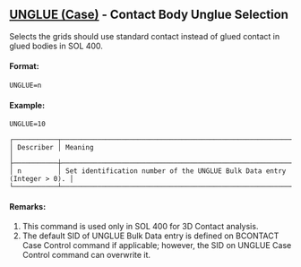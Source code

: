 ## [UNGLUE (Case)](https://nexus.hexagon.com/documentationcenter/bundle/MSC_Nastran_2022.4/page/Nastran_Combined_Book/qrg/casecontrol4a/TOC.UNGLUE.Case.xhtml) - Contact Body Unglue Selection

Selects the grids should use standard contact instead of glued contact in glued bodies in SOL 400.

#### Format:

```nastran
UNGLUE=n
```

#### Example:

```nastran
UNGLUE=10
```

```text
┌───────────┬────────────────────────────────────────────────────────────────────────┐
│ Describer │ Meaning                                                                │
├───────────┼────────────────────────────────────────────────────────────────────────┤
│ n         │ Set identification number of the UNGLUE Bulk Data entry (Integer > 0). │
└───────────┴────────────────────────────────────────────────────────────────────────┘
```

#### Remarks:

1. This command is used only in SOL 400 for 3D Contact analysis.
2. The default SID of UNGLUE Bulk Data entry is defined on BCONTACT Case Control command if applicable; however, the SID on UNGLUE Case Control command can overwrite it.
